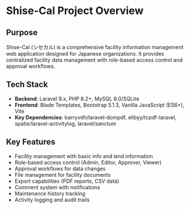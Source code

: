 # Shise-Cal Project Overview

## Purpose
Shise-Cal (シセカル) is a comprehensive facility information management web application designed for Japanese organizations. It provides centralized facility data management with role-based access control and approval workflows.

## Tech Stack
- **Backend**: Laravel 9.x, PHP 8.2+, MySQL 8.0/SQLite
- **Frontend**: Blade Templates, Bootstrap 5.1.3, Vanilla JavaScript (ES6+), Vite
- **Key Dependencies**: barryvdh/laravel-dompdf, elibyy/tcpdf-laravel, spatie/laravel-activitylog, laravel/sanctum

## Key Features
- Facility management with basic info and land information
- Role-based access control (Admin, Editor, Approver, Viewer)
- Approval workflows for data changes
- File management for facility documents
- Export capabilities (PDF reports, CSV data)
- Comment system with notifications
- Maintenance history tracking
- Activity logging and audit trails